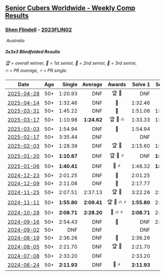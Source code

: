 <style>table {white-space: nowrap;}</style>
<link rel="stylesheet" type="text/css" href="/scw-comp/css/flags.css" />

## [Senior Cubers Worldwide - Weekly Comp Results](/scw-comp/results/)
### [Shen Flindell](README.md) - [2023FLIN02](https://www.worldcubeassociation.org/persons/2023FLIN02?event=333bf)

<i class="flag flag-AU" />&nbsp;Australia

#### 3x3x3 Blindfolded Results

<span style="white-space: nowrap;">🏆 = overall winner</span>, <span style="white-space: nowrap;">🥇 = 1st senior</span>, <span style="white-space: nowrap;">🥈 = 2nd senior</span>, <span style="white-space: nowrap;">🥉 = 3rd senior</span>, <span style="white-space: nowrap;">🔥 = PR average</span>, <span style="white-space: nowrap;">⚡ = PR single</span>.

| Date | Age | Single | Average | Awards | Solve 1 | Solve 2 | Solve 3 | Video |
| :--: | :--: | --: | --: | :--: | --: | --: | --: | :-- |
| [2025-04-28](../../results/2025-04-28/333bf.md) | 50+ | 1:20.93 | DNF | 🏆 🥇 | DNF | DNF | 1:20.93 | [Desktop](https://www.facebook.com/events/1232268805133816/permalink/1238337954526901) / [Mobile](https://m.facebook.com/events/1232268805133816?view=permalink&id=1238337954526901) |
| [2025-04-14](../../results/2025-04-14/333bf.md) | 50+ | 1:32.46 | DNF | 🥈 | 1:32.46 | DNF | 1:38.77 | [Desktop](https://www.facebook.com/events/992681989239035/permalink/996224852218082) / [Mobile](https://m.facebook.com/events/992681989239035?view=permalink&id=996224852218082) |
| [2025-03-31](../../results/2025-03-31/333bf.md) | 50+ | 1:45.22 | DNF | 🥈 | 1:51.06 | 1:45.22 | DNF | [Desktop](https://www.facebook.com/events/2866513110195828/permalink/2876798692500603) / [Mobile](https://m.facebook.com/events/2866513110195828?view=permalink&id=2876798692500603) |
| [2025-03-17](../../results/2025-03-17/333bf.md) | 50+ | 1:10.98 | **1:24.62** | 🏆 🥇 🔥 | 1:33.33 | 1:10.98 | 1:29.56 | [Desktop](https://www.facebook.com/events/1372090167018876/permalink/1376893369871889) / [Mobile](https://m.facebook.com/events/1372090167018876?view=permalink&id=1376893369871889) |
| [2025-03-03](../../results/2025-03-03/333bf.md) | 50+ | 1:54.94 | DNF | 🥉 | 1:54.94 | DNF | DNF | [Desktop](https://www.facebook.com/events/3961748167376856/permalink/3968521733366166) / [Mobile](https://m.facebook.com/events/3961748167376856?view=permalink&id=3968521733366166) |
| [2025-02-17](../../results/2025-02-17/333bf.md) | 50+ | 3:35.44 | DNF |  | DNF | DNF | 3:35.44 | [Desktop](https://www.facebook.com/745394767/videos/936488308684490) / [Mobile](https://m.facebook.com/745394767/videos/936488308684490) |
| [2025-02-03](../../results/2025-02-03/333bf.md) | 50+ | 1:28.39 | DNF | 🏆 🥇 | 2:15.60 | 1:28.39 | DNF | [Desktop](https://www.facebook.com/745394767/videos/574369312299456) / [Mobile](https://m.facebook.com/745394767/videos/574369312299456) |
| [2025-01-20](../../results/2025-01-20/333bf.md) | 50+ | **1:10.87** | DNF | 🏆 🥇 ⚡ | DNF | **1:10.87** | 2:12.98 | [Desktop](https://www.facebook.com/745394767/videos/2085575741904084) / [Mobile](https://m.facebook.com/745394767/videos/2085575741904084) |
| [2025-01-06](../../results/2025-01-06/333bf.md) | 50+ | **1:40.41** | DNF | 🥈 ⚡ | 1:48.32 | **1:40.41** | DNF | [Desktop](https://www.facebook.com/745394767/videos/579700881597536) / [Mobile](https://m.facebook.com/745394767/videos/579700881597536) |
| [2024-12-23](../../results/2024-12-23/333bf.md) | 50+ | 2:01.25 | DNF | 🥈 | 2:01.25 | DNF | DNF | [Desktop](https://www.facebook.com/745394767/videos/1300194714627050) / [Mobile](https://m.facebook.com/745394767/videos/1300194714627050) |
| [2024-12-09](../../results/2024-12-09/333bf.md) | 50+ | 2:11.08 | DNF | 🥉 | 2:17.77 | DNF | 2:11.08 | [Desktop](https://www.facebook.com/745394767/videos/615664644360918) / [Mobile](https://m.facebook.com/745394767/videos/615664644360918) |
| [2024-11-25](../../results/2024-11-25/333bf.md) | 50+ | 2:07.51 | 2:37.13 | 🏆 🥇 | 3:22.26 | 2:21.63 | 2:07.51 | [Desktop](https://www.facebook.com/745394767/videos/801980102019149) / [Mobile](https://m.facebook.com/745394767/videos/801980102019149) |
| [2024-11-11](../../results/2024-11-11/333bf.md) | 50+ | **1:55.80** | **2:09.41** | 🏆 🥇 🔥 ⚡ | **1:55.80** | 2:15.92 | 2:16.52 | [Desktop](https://www.facebook.com/745394767/videos/593097076509883) / [Mobile](https://m.facebook.com/745394767/videos/593097076509883) |
| [2024-10-28](../../results/2024-10-28/333bf.md) | 50+ | **2:08.71** | **2:28.20** | 🥉 🔥 ⚡ | **2:08.71** | 2:29.57 | 2:46.31 | [Desktop](https://www.facebook.com/745394767/videos/1596125394309108) / [Mobile](https://m.facebook.com/745394767/videos/1596125394309108) |
| [2024-09-16](../../results/2024-09-16/333bf.md) | 50+ | 2:54.43 | DNF | 🥉 | DNF | 2:57.46 | 2:54.43 | [Desktop](https://www.facebook.com/745394767/videos/1045704650372196) / [Mobile](https://m.facebook.com/745394767/videos/1045704650372196) |
| [2024-09-02](../../results/2024-09-02/333bf.md) | 50+ | DNF | DNF |  | DNF | DNF | DNF | [Desktop](https://www.facebook.com/745394767/videos/486781267505815) / [Mobile](https://m.facebook.com/745394767/videos/486781267505815) |
| [2024-08-19](../../results/2024-08-19/333bf.md) | 50+ | 2:36.26 | DNF | 🥉 | 2:36.26 | DNF | DNF | [Desktop](https://www.facebook.com/745394767/videos/1469462050386384) / [Mobile](https://m.facebook.com/745394767/videos/1469462050386384) |
| [2024-08-05](../../results/2024-08-05/333bf.md) | 50+ | 2:21.70 | DNF | 🏆 🥇 | 2:21.70 | DNF | DNF | [Desktop](https://www.facebook.com/745394767/videos/1748165446009841) / [Mobile](https://m.facebook.com/745394767/videos/1748165446009841) |
| [2024-07-08](../../results/2024-07-08/333bf.md) | 50+ | 2:33.20 | DNF |  | 2:33.20 | DNF | 3:02.12 | [Desktop](https://www.facebook.com/745394767/videos/494086183198944) / [Mobile](https://m.facebook.com/745394767/videos/494086183198944) |
| [2024-06-24](../../results/2024-06-24/333bf.md) | 50+ | **2:11.93** | DNF | 🥈 ⚡ | **2:11.93** | DNF | 3:06.70 | [Desktop](https://www.facebook.com/745394767/videos/1685187058965343) / [Mobile](https://m.facebook.com/745394767/videos/1685187058965343) |


<!-- Global site tag (gtag.js) - Google Analytics -->
<script async src="https://www.googletagmanager.com/gtag/js?id=UA-86348435-3"></script>
<script>window.dataLayer = window.dataLayer || []; function gtag() {dataLayer.push(arguments);} gtag('js', new Date()); gtag('config', 'UA-86348435-3');</script>
